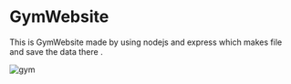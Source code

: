 # GymWebsite
This is GymWebsite made by using nodejs and express which makes file and save the data there .

![gym](https://user-images.githubusercontent.com/65523962/161419800-f8bce387-9f07-4f18-942a-d739b18eb3f8.jpg)
